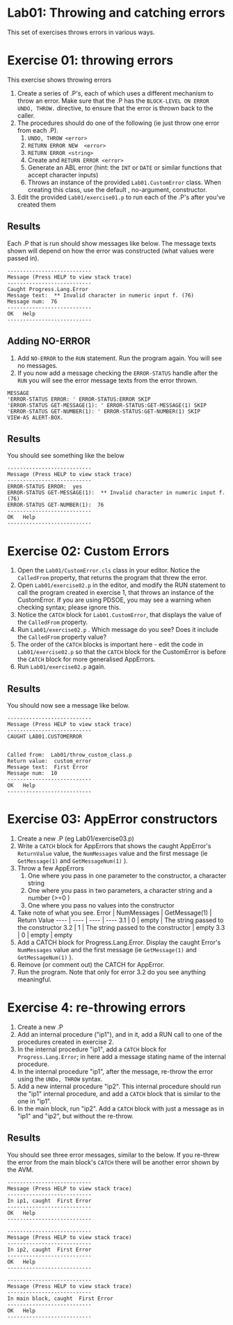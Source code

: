 # Lab01: Throwing and catching errors #
This set of exercises throws errors in various ways.

# Exercise 01: throwing errors #
This exercise shows throwing errors


1. Create a series of .P's, each of which uses a different mechanism to throw an error. Make sure that the .P has the `BLOCK-LEVEL ON ERROR UNDO, THROW.` directive, to ensure that the error is thrown back to the caller.
2. The procedures should do one of the following (ie just throw one error from each .P).
    1. `UNDO, THROW <error>`
    2. `RETURN ERROR NEW  <error>`
    3. `RETURN ERROR <string>`
    4. Create  <error> and `RETURN ERROR <error>`
    5. Generate an ABL error (hint: the `INT` or `DATE` or similar functions that accept character inputs)
    6. Throws an instance of the provided `Lab01.CustomError` class. When creating this class, use the default , no-argument, constructor.
3. Edit the provided `Lab01/exercise01.p` to run each of the .P's after you've created them


## Results ##
Each .P that is run should show messages like below. The message texts shown will depend on how the error was constructed (what values were passed in).


```
---------------------------
Message (Press HELP to view stack trace)
---------------------------
Caught Progress.Lang.Error
Message text:  ** Invalid character in numeric input f. (76)
Message num:  76
---------------------------
OK   Help
---------------------------
```


## Adding NO-ERROR ##
1. Add `NO-ERROR` to the `RUN` statement. Run the program again. You will see no messages.
2. If you now add a message checking the `ERROR-STATUS` handle after the `RUN` you will see the error message texts from the error thrown.

```
MESSAGE
'ERROR-STATUS ERROR: ' ERROR-STATUS:ERROR SKIP
'ERROR-STATUS GET-MESSAGE(1): ' ERROR-STATUS:GET-MESSAGE(1) SKIP
'ERROR-STATUS GET-NUMBER(1): ' ERROR-STATUS:GET-NUMBER(1) SKIP
VIEW-AS ALERT-BOX.

```

## Results ##

You should see something like the below

```
---------------------------
Message (Press HELP to view stack trace)
---------------------------
ERROR-STATUS ERROR:  yes
ERROR-STATUS GET-MESSAGE(1):  ** Invalid character in numeric input f. (76)
ERROR-STATUS GET-NUMBER(1):  76
---------------------------
OK   Help
---------------------------
```


# Exercise 02: Custom Errors #
1. Open the `Lab01/CustomError.cls` class in your editor. Notice the `CalledFrom` property, that returns the program that threw the error.
2. Open `Lab01/exercise02.p` in the editor, and modify the RUN statement to call the program created in exercise 1, that throws an instance of the CustomError. If you are using PDSOE, you may see a warning when checking syntax; please ignore this.
3. Notice the `CATCH` block for `Lab01.CustomError`, that displays the value of the `CalledFrom` property.
4. Run `Lab01/exercise02.p` . Which message do you see? Does it include the `CalledFrom` property value?
5. The order of the `CATCH` blocks is important here - edit the code in `Lab01/exercise02.p` so that the `CATCH` block for the CustomError is before the `CATCH` block for more generalised AppErrors.
6. Run `Lab01/exercise02.p`  again.


## Results ##
You should now see a message like below.

```
---------------------------
Message (Press HELP to view stack trace)
---------------------------
CAUGHT LAB01.CUSTOMERROR


Called from:  Lab01/throw_custom_class.p
Return value:  custom_error
Message text:  First Error
Message num:  10
---------------------------
OK   Help
---------------------------
```

# Exercise 03: AppError constructors #
1. Create a new .P (eg Lab01/exercise03.p)
2. Write a `CATCH` block for AppErrors that shows the caught AppError's `ReturnValue` value, the `NumMessages` value and the first message (ie `GetMessage(1)` and `GetMessageNum(1)` ).
3. Throw a few AppErrors
    1. One where you pass in one parameter to the constructor, a character string
    2. One where you pass in two parameters, a character string and a number (>=0 )
    3. One where you pass no values into the constructor
4. Take note of what you see.
    Error | NumMessages | GetMessage(1) | Return Value
    ---- | ---- | ---- | ----
    3.1 | 0 | empty | The string passed to the constructor
    3.2 | 1 | The string passed to the constructor | empty
    3.3 | 0 | empty | empty
5. Add a CATCH block for Progress.Lang.Error. Display the caught Error's `NumMessages` value and the first message (ie `GetMessage(1)` and `GetMessageNum(1)` ).
6. Remove (or comment out) the CATCH for AppError.
7. Run the program. Note that only for error 3.2 do you see anything meaningful.


# Exercise 4: re-throwing errors #
1. Create a new .P
2. Add an internal procedure ("ip1"), and in it, add a RUN call to one of the procedures created in exercise 2.
3. In the internal procedure "ip1", add a `CATCH` block for `Progress.Lang.Error`; in here add a message stating name of the internal procedure.
4. In the internal procedure "ip1", after the message, re-throw the error using the `UNDo, THROW` syntax.
5. Add a new internal procedure "ip2". This internal procedure should run the "ip1" internal procedure, and add a `CATCH` block that is similar to the one in "ip1".
6. In the main block, run "ip2". Add a `CATCH` block with just a message as in "ip1" and "ip2", but without the re-throw.

## Results ##

You should see three error messages, similar to the below. If you re-threw the error from the main block's `CATCH` there will be another error shown by the AVM.

```
---------------------------
Message (Press HELP to view stack trace)
---------------------------
In ip1, caught  First Error
---------------------------
OK   Help
---------------------------
```

```
---------------------------
Message (Press HELP to view stack trace)
---------------------------
In ip2, caught  First Error
---------------------------
OK   Help
---------------------------
```

```
---------------------------
Message (Press HELP to view stack trace)
---------------------------
In main block, caught  First Error
---------------------------
OK   Help
---------------------------
```
